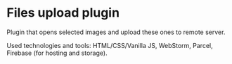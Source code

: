# Files upload plugin

Plugin that opens selected images and upload these ones to remote server.

Used technologies and tools: HTML/CSS/Vanilla JS, WebStorm, Parcel, Firebase (for hosting and storage).
